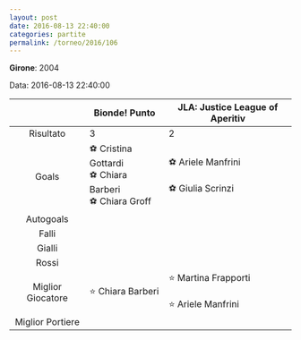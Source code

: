 ```yaml
---
layout: post
date: 2016-08-13 22:40:00
categories: partite
permalink: /torneo/2016/106
---
```

**Girone**: 2004

Data: 2016-08-13 22:40:00

| | Bionde! Punto | JLA: Justice League of Aperitiv |
|:-----:|-----|-----|
Risultato|3|2
Goals|⚽ Cristina Gottardi<br/>⚽ Chiara Barberi<br/>⚽ Chiara Groff|⚽ Ariele Manfrini<br/><br/>⚽ Giulia  Scrinzi<br/>
Autogoals||
Falli||
Gialli||
Rossi||
Miglior Giocatore|⭐ Chiara Barberi<br/>|⭐ Martina Frapporti<br/><br/>⭐ Ariele Manfrini<br/>
Miglior Portiere||
